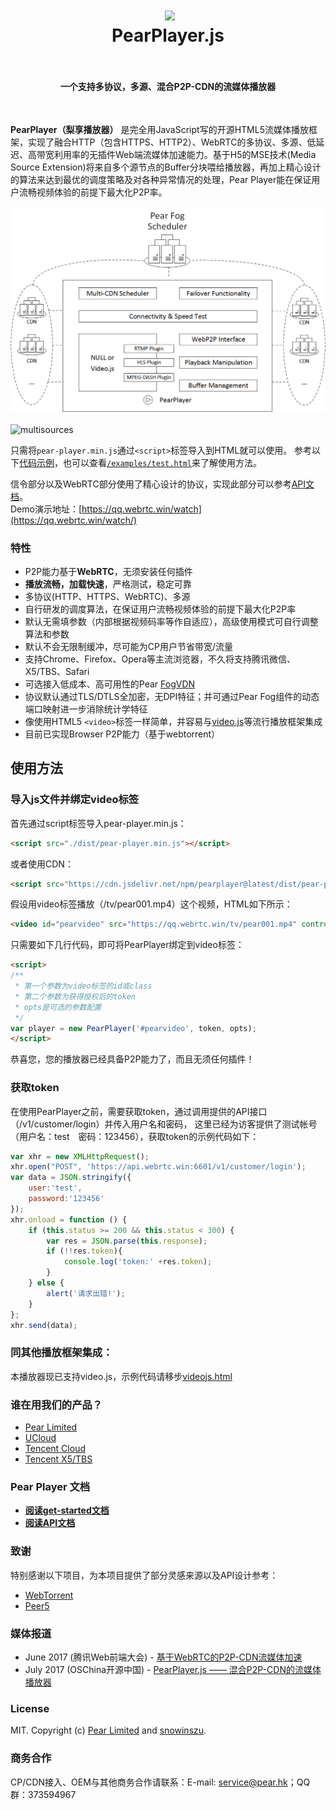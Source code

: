 <h1 align="center">
  <img src="fig/pear.png" height="220"></img>
  <br>
  PearPlayer.js
  <br>
  <br>
</h1>

<h4 align="center">一个支持多协议，多源、混合P2P-CDN的流媒体播放器</h4>
<br>

**PearPlayer（梨享播放器）** 是完全用JavaScript写的开源HTML5流媒体播放框架，实现了融合HTTP（包含HTTPS、HTTP2）、WebRTC的多协议、多源、低延迟、高带宽利用率的无插件Web端流媒体加速能力。基于H5的MSE技术(Media Source Extension)将来自多个源节点的Buffer分块喂给播放器，再加上精心设计的算法来达到最优的调度策略及对各种异常情况的处理，Pear Player能在保证用户流畅视频体验的前提下最大化P2P率。

![multisources](fig/PearPlayer.png)
<br>
<br>
![multisources](fig/fogvdn_multisources.png)

只需将`pear-player.min.js`通过`<script>`标签导入到HTML就可以使用。 参考以下[代码示例](#使用方法)，也可以查看[`/examples/test.html`](/examples/test.html)来了解使用方法。

信令部分以及WebRTC部分使用了精心设计的协议，实现此部分可以参考[API文档](docs/get-started.md)。<br/>
Demo演示地址：[https://qq.webrtc.win/watch](https://qq.webrtc.win/watch/)

### 特性

- P2P能力基于**WebRTC**，无须安装任何插件
- **播放流畅，加载快速**，严格测试，稳定可靠
- 多协议(HTTP、HTTPS、WebRTC)、多源
- 自行研发的调度算法，在保证用户流畅视频体验的前提下最大化P2P率
- 默认无需填参数（内部根据视频码率等作自适应），高级使用模式可自行调整算法和参数
- 默认不会无限制缓冲，尽可能为CP用户节省带宽/流量
- 支持Chrome、Firefox、Opera等主流浏览器，不久将支持腾讯微信、X5/TBS、Safari
- 可选接入低成本、高可用性的Pear [FogVDN](https://github.com/PearInc/FogVDN)
- 协议默认通过TLS/DTLS全加密，无DPI特征；并可通过Pear Fog组件的动态端口映射进一步消除统计学特征
- 像使用HTML5 `<video>`标签一样简单，并容易与[video.js](https://github.com/videojs/video.js)等流行播放框架集成
- 目前已实现Browser P2P能力（基于webtorrent）

## 使用方法

### 导入js文件并绑定video标签
首先通过script标签导入pear-player.min.js：
```html
<script src="./dist/pear-player.min.js"></script>
```
或者使用CDN：
```html
<script src="https://cdn.jsdelivr.net/npm/pearplayer@latest/dist/pear-player.min.js"></script>
```
假设用video标签播放（/tv/pear001.mp4）这个视频，HTML如下所示：
```html
<video id="pearvideo" src="https://qq.webrtc.win/tv/pear001.mp4" controls>
```
只需要如下几行代码，即可将PearPlayer绑定到video标签：
```html
<script>
/**
 * 第一个参数为video标签的id或class
 * 第二个参数为获得授权后的token
 * opts是可选的参数配置
 */
var player = new PearPlayer('#pearvideo', token, opts);
</script>
```
恭喜您，您的播放器已经具备P2P能力了，而且无须任何插件！

### 获取token
在使用PearPlayer之前，需要获取token，通过调用提供的API接口（/v1/customer/login）并传入用户名和密码，
这里已经为访客提供了测试帐号（用户名：test　密码：123456），获取token的示例代码如下：
```js
var xhr = new XMLHttpRequest();
xhr.open("POST", 'https://api.webrtc.win:6601/v1/customer/login');
var data = JSON.stringify({
    user:'test',
    password:'123456'
});
xhr.onload = function () {
    if (this.status >= 200 && this.status < 300) {
        var res = JSON.parse(this.response);
        if (!!res.token){
            console.log('token:' +res.token);
        }
    } else {
        alert('请求出错!');
    }
};
xhr.send(data);
```

### 同其他播放框架集成：
本播放器现已支持video.js，示例代码请移步[videojs.html](examples/videojs/videojs.html)

### 谁在用我们的产品？

+ [Pear Limited](https://pear.hk)
+ [UCloud](https://www.ucloud.cn)
+ [Tencent Cloud](https://qcloud.com)
+ [Tencent X5/TBS](https://x5.tencent.com/tbs/)

### Pear Player 文档
- **[阅读get-started文档](docs/get-started.md)**
- **[阅读API文档](docs/api.md)**

### 致谢
特别感谢以下项目，为本项目提供了部分灵感来源以及API设计参考：

- [WebTorrent](https://github.com/webtorrent/webtorrent)
- [Peer5](https://www.peer5.com/#)

### 媒体报道

- June 2017 (腾讯Web前端大会) - [基于WebRTC的P2P-CDN流媒体加速](http://www.itdks.com/dakashuo/new/dakalive/detail/2577)
- July 2017 (OSChina开源中国) - [PearPlayer.js —— 混合P2P-CDN的流媒体播放器
](https://www.oschina.net/p/PearPlayerjs)

### License

MIT. Copyright (c) [Pear Limited](https://pear.hk) and [snowinszu](https://github.com/snowinszu).

### 商务合作
CP/CDN接入、OEM与其他商务合作请联系：E-mail: service@pear.hk；QQ群：373594967
